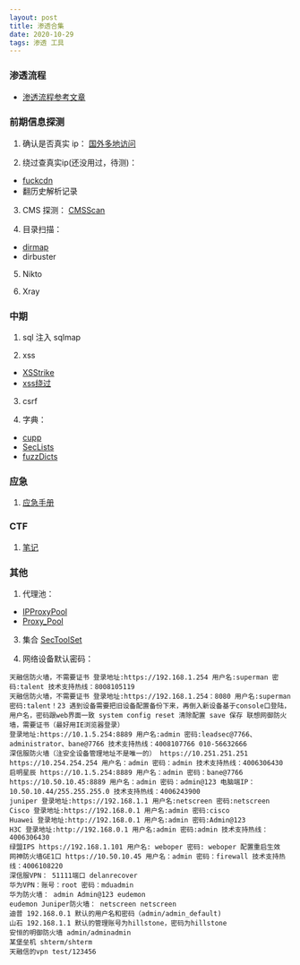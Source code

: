 ```yaml
---
layout: post
title: 渗透合集
date: 2020-10-29
tags: 渗透 工具
---
```


### 渗透流程
* [渗透流程参考文章](https://my.oschina.net/u/4588149/blog/4684434)

### 前期信息探测

1. 确认是否真实 ip：
[国外多地访问](https://asm.saas.broadcom.com/en/ping.php)

2. 绕过查真实ip(还没用过，待测)：
* [fuckcdn](https://github.com/Tai7sy/fuckcdn)
* 翻历史解析记录

3. CMS 探测：
[CMSScan](https://github.com/ajinabraham/CMSScan)

4. 目录扫描：
* [dirmap](https://github.com/H4ckForJob/dirmap)
* dirbuster

5. Nikto

6. Xray


### 中期

1. sql 注入
sqlmap

2. xss
* [XSStrike](https://github.com/s0md3v/XSStrike)
* [xss绕过](https://www.freebuf.com/articles/web/195507.html)

3. csrf

4. 字典：
* [cupp](https://github.com/Mebus/cupp.git)
* [SecLists](https://github.com/danielmiessler/SecLists)
* [fuzzDicts](https://github.com/TheKingOfDuck/fuzzDicts)

### 应急

1. [应急手册](https://bypass007.github.io/Emergency-Response-Notes/)


### CTF
1. [笔记](https://github.com/w181496/Web-CTF-Cheatsheet)


### 其他

1. 代理池：
* [IPProxyPool](https://github.com/qiyeboy/IPProxyPool)
* [Proxy_Pool](https://github.com/TideSec/Proxy_Pool)

3. 集合
[SecToolSet](https://github.com/bollwarm/SecToolSet)

4. 网络设备默认密码：
```
天融信防火墙，不需要证书 登录地址:https://192.168.1.254 用户名:superman 密码:talent 技术支持热线：8008105119
天融信防火墙，不需要证书 登录地址:https://192.168.1.254：8080 用户名:superman 密码:talent！23 遇到设备需要把旧设备配置备份下来，再倒入新设备基于console口登陆，用户名，密码跟web界面一致 system config reset 清除配置 save 保存 联想网御防火墙，需要证书（最好用IE浏览器登录）
登录地址:https://10.1.5.254:8889 用户名:admin 密码:leadsec@7766、administrator、bane@7766 技术支持热线：4008107766 010-56632666
深信服防火墙（注安全设备管理地址不是唯一的） https://10.251.251.251
https://10.254.254.254 用户名：admin 密码：admin 技术支持热线：4006306430
启明星辰 https://10.1.5.254:8889 用户名：admin 密码：bane@7766
https://10.50.10.45:8889 用户名：admin 密码：admin@123 电脑端IP：10.50.10.44/255.255.255.0 技术支持热线：4006243900
juniper 登录地址:https://192.168.1.1 用户名:netscreen 密码:netscreen
Cisco 登录地址:https://192.168.0.1 用户名:admin 密码:cisco
Huawei 登录地址:http://192.168.0.1 用户名:admin 密码:Admin@123
H3C 登录地址:http://192.168.0.1 用户名:admin 密码:admin 技术支持热线：4006306430
绿盟IPS https://192.168.1.101 用户名: weboper 密码: weboper 配置重启生效
网神防火墙GE1口 https://10.50.10.45 用户名：admin 密码：firewall 技术支持热线：4006108220
深信服VPN： 51111端口 delanrecover
华为VPN：账号：root 密码：mduadmin
华为防火墙： admin Admin@123 eudemon
eudemon Juniper防火墙： netscreen netscreen
迪普 192.168.0.1 默认的用户名和密码（admin/admin_default)
山石 192.168.1.1 默认的管理账号为hillstone，密码为hillstone
安恒的明御防火墙 admin/adminadmin
某堡垒机 shterm/shterm
天融信的vpn test/123456
```